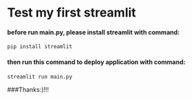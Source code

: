 # Test my first streamlit
#### before run main.py, please install streamlit with command:
```
pip install streamlit
```

#### then run this command to deploy application with command:
```
streamlit run main.py
```

###Thanks:)!!!
